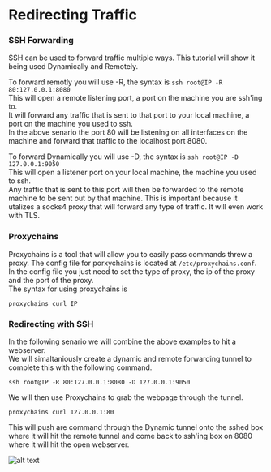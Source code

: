 # Redirecting Traffic


### SSH Forwarding

SSH can be used to forward traffic multiple ways.  This tutorial will show it being used Dynamically and Remotely.

To forward remotly you will use -R, the syntax is `ssh root@IP -R 80:127.0.0.1:8080`   
This will open a remote listening port, a port on the machine you are ssh'ing to.   
It will forward any traffic that is sent to that port to your local machine, a port on the machine you used to ssh.   
In the above senario the port 80 will be listening on all interfaces on the machine and forward that traffic to the localhost port 8080.   

To forward Dynamically you will use -D, the syntax is `ssh root@IP -D 127.0.0.1:9050`   
This will open a listener port on your local machine, the machine you used to ssh.   
Any traffic that is sent to this port will then be forwarded to the remote machine to be sent out by that machine.
This is important because it utalizes a socks4 proxy that will forward any type of traffic.  It will even work with TLS.   

### Proxychains

Proxychains is a tool that will allow you to easily pass commands threw a proxy.  The config file for porxychains is located at `/etc/proxychains.conf`.   
In the config file you just need to set the type of proxy, the ip of the proxy and the port of the proxy.  
The syntax for using proxychains is 
```
proxychains curl IP
```   

### Redirecting with SSH

In the following senario we will combine the above examples to hit a webserver.   
We will simaltaniously create a dynamic and remote forwarding tunnel to complete this with the following command.   
```
ssh root@IP -R 80:127.0.0.1:8080 -D 127.0.0.1:9050
```   
We will then use Proxychains to grab the webpage through the tunnel.   
```
proxychains curl 127.0.0.1:80
```   
This will push are command through the Dynamic tunnel onto the sshed box where it will hit the remote tunnel and come back to ssh'ing box on 8080 where it will hit the open webserver.   

![alt text](https://github.com/vipertooth/Notes/blob/master/digitalocean/tunneling_proxychains.png)
